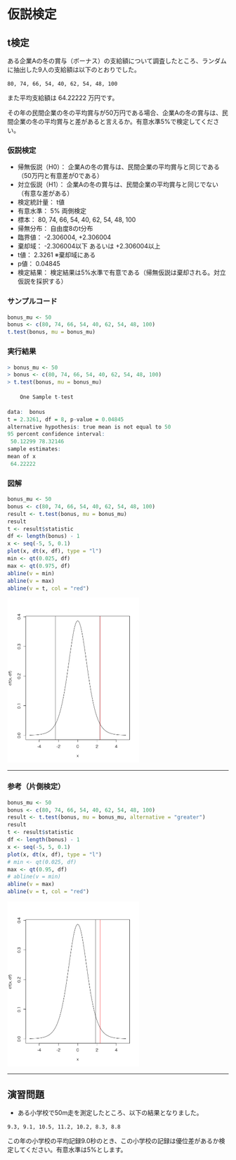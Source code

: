 # 仮説検定

## t検定

ある企業Aの冬の賞与（ボーナス）の支給額について調査したところ、ランダムに抽出した9人の支給額は以下のとおりでした。

```
80, 74, 66, 54, 40, 62, 54, 48, 100
```

また平均支給額は 64.22222 万円です。

その年の民間企業の冬の平均賞与が50万円である場合、企業Aの冬の賞与は、民間企業の冬の平均賞与と差があると言えるか。有意水準5%で検定してください。

### 仮説検定

* 帰無仮説（H0）： 企業Aの冬の賞与は、民間企業の平均賞与と同じである（50万円と有意差が0である）
* 対立仮説（H1）： 企業Aの冬の賞与は、民間企業の平均賞与と同じでない（有意な差がある）
* 検定統計量： t値
* 有意水準： 5% 両側検定
* 標本： 80, 74, 66, 54, 40, 62, 54, 48, 100
* 帰無分布： 自由度8のt分布
* 臨界値： -2.306004, +2.306004
* 棄却域： -2.306004以下 あるいは +2.306004以上
* t値： 2.3261 ※棄却域にある
* p値： 0.04845
* 検定結果： 検定結果は5%水準で有意である（帰無仮説は棄却される。対立仮説を採択する）


### サンプルコード

```r
bonus_mu <- 50
bonus <- c(80, 74, 66, 54, 40, 62, 54, 48, 100)
t.test(bonus, mu = bonus_mu)
```

### 実行結果

```r
> bonus_mu <- 50
> bonus <- c(80, 74, 66, 54, 40, 62, 54, 48, 100)
> t.test(bonus, mu = bonus_mu)

	One Sample t-test

data:  bonus
t = 2.3261, df = 8, p-value = 0.04845
alternative hypothesis: true mean is not equal to 50
95 percent confidence interval:
 50.12299 78.32146
sample estimates:
mean of x 
 64.22222 
```

### 図解

```r
bonus_mu <- 50
bonus <- c(80, 74, 66, 54, 40, 62, 54, 48, 100)
result <- t.test(bonus, mu = bonus_mu)
result
t <- result$statistic
df <- length(bonus) - 1
x <- seq(-5, 5, 0.1)
plot(x, dt(x, df), type = "l")
min <- qt(0.025, df)
max <- qt(0.975, df)
abline(v = min)
abline(v = max)
abline(v = t, col = "red")
```

<img src="../img/day/044.png" width="300px">

---

### 参考（片側検定）

```r
bonus_mu <- 50
bonus <- c(80, 74, 66, 54, 40, 62, 54, 48, 100)
result <- t.test(bonus, mu = bonus_mu, alternative = "greater")
result
t <- result$statistic
df <- length(bonus) - 1
x <- seq(-5, 5, 0.1)
plot(x, dt(x, df), type = "l")
# min <- qt(0.025, df)
max <- qt(0.95, df)
# abline(v = min)
abline(v = max)
abline(v = t, col = "red")
```

<img src="../img/day/045.png" width="300px">

---

## 演習問題

* ある小学校で50m走を測定したところ、以下の結果となりました。

```
9.3, 9.1, 10.5, 11.2, 10.2, 8.3, 8.8
```

この年の小学校の平均記録9.0秒のとき、この小学校の記録は優位差があるか検定してください。有意水準は5%とします。

